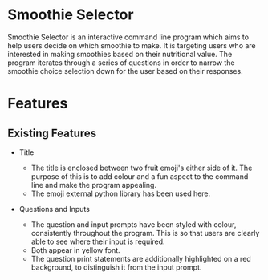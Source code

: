 # Smoothie Selector

Smoothie Selector is an interactive command line program which aims to help users decide on which smoothie to make. It is targeting users who are interested in making smoothies based on their nutritional value. The program iterates through a series of questions in order to narrow the smoothie choice selection down for the user based on their responses. 

# Features

## Existing Features

* Title 
    * The title is enclosed between two fruit emoji's either side of it. The purpose of this is to add colour and a fun aspect to the command line and make the program appealing. 
    * The emoji external python library has been used here.

* Questions and Inputs
    * The question and input prompts have been styled with colour, consistently throughout the program. This is so that users are clearly able to see where their input is required.
    * Both appear in yellow font.
    * The question print statements are additionally highlighted on a red background, to distinguish it from the input prompt.
